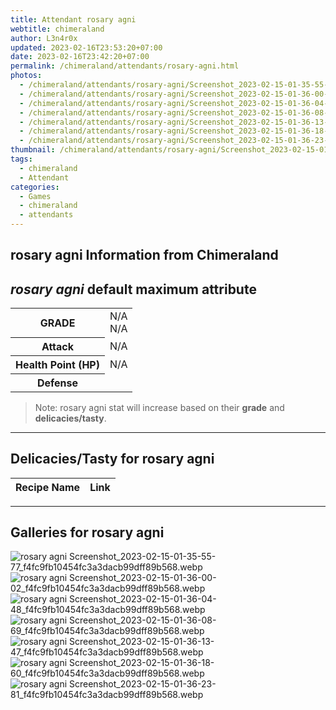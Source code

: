 ```yaml
---
title: Attendant rosary agni
webtitle: chimeraland
author: L3n4r0x
updated: 2023-02-16T23:53:20+07:00
date: 2023-02-16T23:42:20+07:00
permalink: /chimeraland/attendants/rosary-agni.html
photos:
  - /chimeraland/attendants/rosary-agni/Screenshot_2023-02-15-01-35-55-77_f4fc9fb10454fc3a3dacb99dff89b568.webp
  - /chimeraland/attendants/rosary-agni/Screenshot_2023-02-15-01-36-00-02_f4fc9fb10454fc3a3dacb99dff89b568.webp
  - /chimeraland/attendants/rosary-agni/Screenshot_2023-02-15-01-36-04-48_f4fc9fb10454fc3a3dacb99dff89b568.webp
  - /chimeraland/attendants/rosary-agni/Screenshot_2023-02-15-01-36-08-69_f4fc9fb10454fc3a3dacb99dff89b568.webp
  - /chimeraland/attendants/rosary-agni/Screenshot_2023-02-15-01-36-13-47_f4fc9fb10454fc3a3dacb99dff89b568.webp
  - /chimeraland/attendants/rosary-agni/Screenshot_2023-02-15-01-36-18-60_f4fc9fb10454fc3a3dacb99dff89b568.webp
  - /chimeraland/attendants/rosary-agni/Screenshot_2023-02-15-01-36-23-81_f4fc9fb10454fc3a3dacb99dff89b568.webp
thumbnail: /chimeraland/attendants/rosary-agni/Screenshot_2023-02-15-01-35-55-77_f4fc9fb10454fc3a3dacb99dff89b568.webp
tags:
  - chimeraland
  - Attendant
categories:
  - Games
  - chimeraland
  - attendants
---
```


<link
  rel="stylesheet"
  href="https://rawcdn.githack.com/dimaslanjaka/Web-Manajemen/870a349/css/bootstrap-5-3-0-alpha3-wrapper.css"
/>
<section id="bootstrap-wrapper">
  <div data-bs-theme="dark">
    <h2>rosary agni Information from Chimeraland</h2>
    <h2 id="attribute"><i>rosary agni</i> default maximum attribute</h2>
    <div class="row">
      <div class="col mb-2">
        <div class="card">
          <div class="card-body">
            <table>
              <tr>
                <th>GRADE</th>
                <td>N/A <br />N/A</td>
              </tr>
              <tr>
                <th>Attack</th>
                <td>N/A</td>
              </tr>
              <tr>
                <th>Health Point (HP)</th>
                <td>N/A</td>
              </tr>
              <tr>
                <th>Defense</th>
                <td></td>
              </tr>
            </table>
          </div>
        </div>
      </div>
    </div>
    <blockquote>
      Note: rosary agni stat will increase based on their <b>grade</b> and
      <b>delicacies/tasty</b>.
    </blockquote>
    <hr />
    <h2 id="delicacies">Delicacies/Tasty for rosary agni</h2>
    <div class="card">
      <div class="card-body">
        <div class="table-responsive">
          <table class="table table-striped">
            <thead>
              <tr>
                <th>Recipe Name</th>
                <th>Link</th>
              </tr>
            </thead>
            <tbody></tbody>
          </table>
        </div>
      </div>
    </div>
    <hr />
    <div id="gallery">
      <h2>Galleries for rosary agni</h2>
      <div class="row">
        <div class="col-lg-6 col-12">
          <img
            src="https://www.webmanajemen.com/chimeraland/attendants/rosary-agni/Screenshot_2023-02-15-01-35-55-77_f4fc9fb10454fc3a3dacb99dff89b568.webp"
            alt="rosary agni Screenshot_2023-02-15-01-35-55-77_f4fc9fb10454fc3a3dacb99dff89b568.webp"
          />
        </div>
        <div class="col-lg-6 col-12">
          <img
            src="https://www.webmanajemen.com/chimeraland/attendants/rosary-agni/Screenshot_2023-02-15-01-36-00-02_f4fc9fb10454fc3a3dacb99dff89b568.webp"
            alt="rosary agni Screenshot_2023-02-15-01-36-00-02_f4fc9fb10454fc3a3dacb99dff89b568.webp"
          />
        </div>
        <div class="col-lg-6 col-12">
          <img
            src="https://www.webmanajemen.com/chimeraland/attendants/rosary-agni/Screenshot_2023-02-15-01-36-04-48_f4fc9fb10454fc3a3dacb99dff89b568.webp"
            alt="rosary agni Screenshot_2023-02-15-01-36-04-48_f4fc9fb10454fc3a3dacb99dff89b568.webp"
          />
        </div>
        <div class="col-lg-6 col-12">
          <img
            src="https://www.webmanajemen.com/chimeraland/attendants/rosary-agni/Screenshot_2023-02-15-01-36-08-69_f4fc9fb10454fc3a3dacb99dff89b568.webp"
            alt="rosary agni Screenshot_2023-02-15-01-36-08-69_f4fc9fb10454fc3a3dacb99dff89b568.webp"
          />
        </div>
        <div class="col-lg-6 col-12">
          <img
            src="https://www.webmanajemen.com/chimeraland/attendants/rosary-agni/Screenshot_2023-02-15-01-36-13-47_f4fc9fb10454fc3a3dacb99dff89b568.webp"
            alt="rosary agni Screenshot_2023-02-15-01-36-13-47_f4fc9fb10454fc3a3dacb99dff89b568.webp"
          />
        </div>
        <div class="col-lg-6 col-12">
          <img
            src="https://www.webmanajemen.com/chimeraland/attendants/rosary-agni/Screenshot_2023-02-15-01-36-18-60_f4fc9fb10454fc3a3dacb99dff89b568.webp"
            alt="rosary agni Screenshot_2023-02-15-01-36-18-60_f4fc9fb10454fc3a3dacb99dff89b568.webp"
          />
        </div>
        <div class="col-lg-6 col-12">
          <img
            src="https://www.webmanajemen.com/chimeraland/attendants/rosary-agni/Screenshot_2023-02-15-01-36-23-81_f4fc9fb10454fc3a3dacb99dff89b568.webp"
            alt="rosary agni Screenshot_2023-02-15-01-36-23-81_f4fc9fb10454fc3a3dacb99dff89b568.webp"
          />
        </div>
      </div>
    </div>
  </div>
</section>